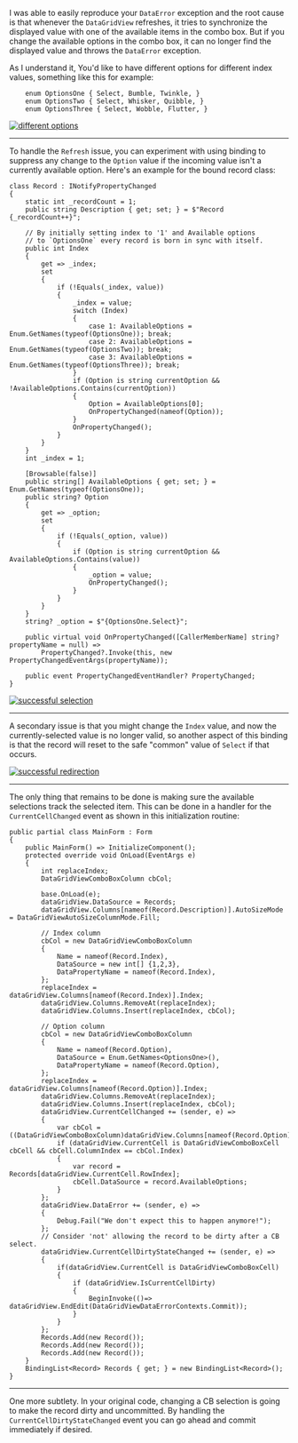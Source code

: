 I was able to easily reproduce your `DataError` exception and the root cause is that whenever the `DataGridView` refreshes, it tries to synchronize the displayed value with one of the available items in the combo box. But if you change the available options in the combo box, it can no longer find the displayed value and throws the `DataError` exception. 

As I understand it, You'd like to have different options for different index values, something like this for example:

```
    enum OptionsOne { Select, Bumble, Twinkle, }
    enum OptionsTwo { Select, Whisker, Quibble, }
    enum OptionsThree { Select, Wobble, Flutter, }
```

[![different options][1]][1]
___

To handle the `Refresh` issue, you can experiment with using binding to suppress any change to the `Option` value if the incoming value isn't a currently available option. Here's an example for the bound record class:

```
class Record : INotifyPropertyChanged
{
    static int _recordCount = 1;
    public string Description { get; set; } = $"Record {_recordCount++}";

    // By initially setting index to '1' and Available options
    // to `OptionsOne` every record is born in sync with itself.
    public int Index
    {
        get => _index;
        set
        {
            if (!Equals(_index, value))
            {
                _index = value;
                switch (Index)
                {
                    case 1: AvailableOptions = Enum.GetNames(typeof(OptionsOne)); break;
                    case 2: AvailableOptions = Enum.GetNames(typeof(OptionsTwo)); break;
                    case 3: AvailableOptions = Enum.GetNames(typeof(OptionsThree)); break;
                }
                if (Option is string currentOption && !AvailableOptions.Contains(currentOption))
                {
                    Option = AvailableOptions[0];
                    OnPropertyChanged(nameof(Option));
                }
                OnPropertyChanged();
            }
        }
    }
    int _index = 1;

    [Browsable(false)]
    public string[] AvailableOptions { get; set; } = Enum.GetNames(typeof(OptionsOne));
    public string? Option
    {
        get => _option;
        set
        {
            if (!Equals(_option, value))
            {
                if (Option is string currentOption && AvailableOptions.Contains(value))
                {
                    _option = value;
                    OnPropertyChanged();
                }
            }
        }
    }
    string? _option = $"{OptionsOne.Select}";

    public virtual void OnPropertyChanged([CallerMemberName] string? propertyName = null) =>
        PropertyChanged?.Invoke(this, new PropertyChangedEventArgs(propertyName));

    public event PropertyChangedEventHandler? PropertyChanged;
}
```

[![successful selection][2]][2]

___

A secondary issue is that you might change the `Index` value, and now the currently-selected value is no longer valid, so another aspect of this binding is that the record will reset to the safe "common" value of `Select` if that occurs. 

[![successful redirection][3]][3]

___

The only thing that remains to be done is making sure the available selections track the selected item. This can be done in a handler for the `CurrentCellChanged` event as shown in this initialization routine:

```
public partial class MainForm : Form
{
    public MainForm() => InitializeComponent();
    protected override void OnLoad(EventArgs e)
    {
        int replaceIndex;
        DataGridViewComboBoxColumn cbCol;

        base.OnLoad(e);
        dataGridView.DataSource = Records; 
        dataGridView.Columns[nameof(Record.Description)].AutoSizeMode = DataGridViewAutoSizeColumnMode.Fill;

        // Index column
        cbCol = new DataGridViewComboBoxColumn
        {
            Name = nameof(Record.Index),
            DataSource = new int[] {1,2,3},
            DataPropertyName = nameof(Record.Index),
        };
        replaceIndex = dataGridView.Columns[nameof(Record.Index)].Index;
        dataGridView.Columns.RemoveAt(replaceIndex);
        dataGridView.Columns.Insert(replaceIndex, cbCol);

        // Option column
        cbCol = new DataGridViewComboBoxColumn
        {
            Name = nameof(Record.Option),
            DataSource = Enum.GetNames<OptionsOne>(),
            DataPropertyName = nameof(Record.Option),
        };
        replaceIndex = dataGridView.Columns[nameof(Record.Option)].Index;
        dataGridView.Columns.RemoveAt(replaceIndex);
        dataGridView.Columns.Insert(replaceIndex, cbCol);
        dataGridView.CurrentCellChanged += (sender, e) =>
        {
            var cbCol = ((DataGridViewComboBoxColumn)dataGridView.Columns[nameof(Record.Option)]);
            if (dataGridView.CurrentCell is DataGridViewComboBoxCell cbCell && cbCell.ColumnIndex == cbCol.Index)
            {
                var record = Records[dataGridView.CurrentCell.RowIndex];
                cbCell.DataSource = record.AvailableOptions;
            }
        };
        dataGridView.DataError += (sender, e) =>
        {
            Debug.Fail("We don't expect this to happen anymore!");
        };
        // Consider 'not' allowing the record to be dirty after a CB select.
        dataGridView.CurrentCellDirtyStateChanged += (sender, e) =>
        {
            if(dataGridView.CurrentCell is DataGridViewComboBoxCell)
            {
                if (dataGridView.IsCurrentCellDirty)
                {
                    BeginInvoke(()=> dataGridView.EndEdit(DataGridViewDataErrorContexts.Commit));
                }
            }
        };
        Records.Add(new Record());
        Records.Add(new Record());
        Records.Add(new Record());
    }
    BindingList<Record> Records { get; } = new BindingList<Record>();
}
```

___

One more subtlety. In your original code, changing a CB selection is going to make the record dirty and uncommitted. By handling the `CurrentCellDirtyStateChanged` event you can go ahead and commit immediately if desired.



  [1]: https://i.sstatic.net/2B6aCpM6.png
  [2]: https://i.sstatic.net/AhdcjM8J.png
  [3]: https://i.sstatic.net/yr6AUP80.png
